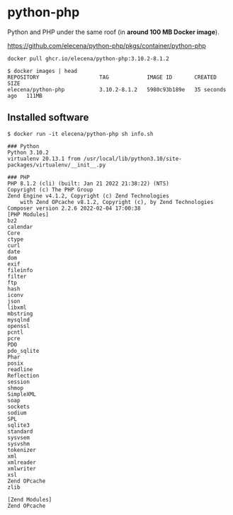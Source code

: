 python-php
==========

Python and PHP under the same roof (in **around 100 MB Docker image**).

https://github.com/elecena/python-php/pkgs/container/python-php

```
docker pull ghcr.io/elecena/python-php:3.10.2-8.1.2
```

```
$ docker images | head
REPOSITORY                   TAG            IMAGE ID       CREATED          SIZE
elecena/python-php           3.10.2-8.1.2   5980c93b189e   35 seconds ago   111MB
```

## Installed software

```
$ docker run -it elecena/python-php sh info.sh

### Python
Python 3.10.2
virtualenv 20.13.1 from /usr/local/lib/python3.10/site-packages/virtualenv/__init__.py

### PHP
PHP 8.1.2 (cli) (built: Jan 21 2022 21:38:22) (NTS)
Copyright (c) The PHP Group
Zend Engine v4.1.2, Copyright (c) Zend Technologies
    with Zend OPcache v8.1.2, Copyright (c), by Zend Technologies
Composer version 2.2.6 2022-02-04 17:00:38
[PHP Modules]
bz2
calendar
Core
ctype
curl
date
dom
exif
fileinfo
filter
ftp
hash
iconv
json
libxml
mbstring
mysqlnd
openssl
pcntl
pcre
PDO
pdo_sqlite
Phar
posix
readline
Reflection
session
shmop
SimpleXML
soap
sockets
sodium
SPL
sqlite3
standard
sysvsem
sysvshm
tokenizer
xml
xmlreader
xmlwriter
xsl
Zend OPcache
zlib

[Zend Modules]
Zend OPcache
```
